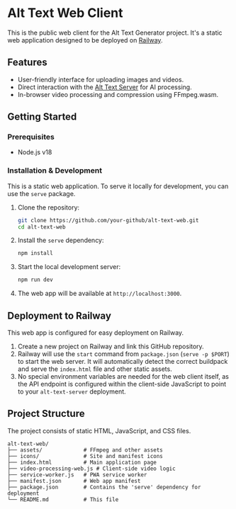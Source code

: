 # Alt Text Web Client

This is the public web client for the Alt Text Generator project. It's a static web application designed to be deployed on [Railway](https://railway.app).

## Features

-   User-friendly interface for uploading images and videos.
-   Direct interaction with the [Alt Text Server](https://github.com/your-github/alt-text-server) for AI processing.
-   In-browser video processing and compression using FFmpeg.wasm.

## Getting Started

### Prerequisites

-   Node.js v18

### Installation & Development

This is a static web application. To serve it locally for development, you can use the `serve` package.

1.  Clone the repository:
    ```bash
    git clone https://github.com/your-github/alt-text-web.git
    cd alt-text-web
    ```
2.  Install the `serve` dependency:
    ```bash
    npm install
    ```
3.  Start the local development server:
    ```bash
    npm run dev
    ```
4.  The web app will be available at `http://localhost:3000`.

## Deployment to Railway

This web app is configured for easy deployment on Railway.

1.  Create a new project on Railway and link this GitHub repository.
2.  Railway will use the `start` command from `package.json` (`serve -p $PORT`) to start the web server. It will automatically detect the correct buildpack and serve the `index.html` file and other static assets.
3.  No special environment variables are needed for the web client itself, as the API endpoint is configured within the client-side JavaScript to point to your `alt-text-server` deployment.

## Project Structure

The project consists of static HTML, JavaScript, and CSS files.

```
alt-text-web/
├── assets/             # FFmpeg and other assets
├── icons/              # Site and manifest icons
├── index.html          # Main application page
├── video-processing-web.js # Client-side video logic
├── service-worker.js   # PWA service worker
├── manifest.json       # Web app manifest
├── package.json        # Contains the 'serve' dependency for deployment
└── README.md           # This file
```
